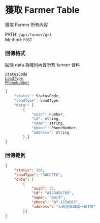 # 獲取 Farmer Table

獲取 Farmer 所有內容

PATH: `/api/farmer/get`  
Method: `POST`


### 回傳格式

回傳 data 為陣列內含所有 farmer 資料  

[`StatusCode`](../types.md#statuscode)  
[`LoadType`](../types.md#loadtype)  
[`PhoneNumber`](../types.md#phonenumber)  

```js
{
    "status": StatusCode,
    "loadType": LoadType,
    "data": [
        {
            "uuid": number,
            "id": string,
            "name": string,
            "phone": PhoneNumber,
            "address": string
        },]
}
```

### 回傳範例
```json
{
    "status": 200,
    "loadType": "SUCCEED",
    "data": [
        {
            "uuid": 35,
            "id": "A123456789",
            "name": "方O洋",
            "phone": "07-1234567",
            "address": "大樹區學城路一段1號"
        }]
}
```